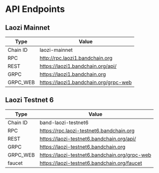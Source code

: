 # API Endpoints

## Laozi Mainnet

| Type     | Value                                 |
| -------- | ------------------------------------- |
| Chain ID | laozi-mainnet                         |
| RPC      | http://rpc.laozi1.bandchain.org       |
| REST     | https://laozi1.bandchain.org/api/     |
| GRPC     | https://laozi1.bandchain.org          |
| GRPC_WEB | https://laozi1.bandchain.org/grpc-web |

## Laozi Testnet 6

| Type     | Value                                         |
| -------- | --------------------------------------------- |
| Chain ID | band-laozi-testnet6                           |
| RPC      | https://rpc.laozi-testnet6.bandchain.org      |
| REST     | https://laozi-testnet6.bandchain.org/api/     |
| GRPC     | https://laozi-testnet6.bandchain.org          |
| GRPC_WEB | https://laozi-testnet6.bandchain.org/grpc-web |
| faucet   | https://laozi-testnet6.bandchain.org/faucet   |
